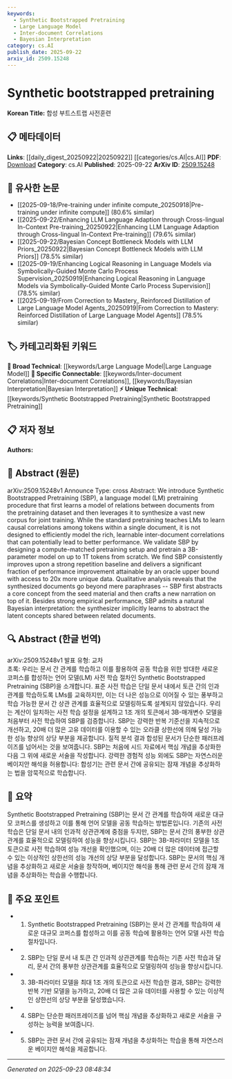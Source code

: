 ```yaml
---
keywords:
  - Synthetic Bootstrapped Pretraining
  - Large Language Model
  - Inter-document Correlations
  - Bayesian Interpretation
category: cs.AI
publish_date: 2025-09-22
arxiv_id: 2509.15248
---
```


<!-- KEYWORD_LINKING_METADATA:
{
  "processed_timestamp": "2025-09-23T08:48:34.835179",
  "vocabulary_version": "1.0",
  "selected_keywords": [
    "Synthetic Bootstrapped Pretraining",
    "Large Language Model",
    "Inter-document Correlations",
    "Bayesian Interpretation"
  ],
  "rejected_keywords": [],
  "similarity_scores": {
    "Synthetic Bootstrapped Pretraining": 0.8,
    "Large Language Model": 0.85,
    "Inter-document Correlations": 0.78,
    "Bayesian Interpretation": 0.77
  },
  "extraction_method": "AI_prompt_based",
  "budget_applied": true,
  "candidates_json": {
    "candidates": [
      {
        "surface": "Synthetic Bootstrapped Pretraining",
        "canonical": "Synthetic Bootstrapped Pretraining",
        "aliases": [
          "SBP"
        ],
        "category": "unique_technical",
        "rationale": "This is the core innovation of the paper, offering a novel approach to language model pretraining.",
        "novelty_score": 0.85,
        "connectivity_score": 0.65,
        "specificity_score": 0.9,
        "link_intent_score": 0.8
      },
      {
        "surface": "language model",
        "canonical": "Large Language Model",
        "aliases": [
          "LM"
        ],
        "category": "broad_technical",
        "rationale": "Language models are central to the paper's methodology and connect to various related works in NLP.",
        "novelty_score": 0.3,
        "connectivity_score": 0.9,
        "specificity_score": 0.6,
        "link_intent_score": 0.85
      },
      {
        "surface": "inter-document correlations",
        "canonical": "Inter-document Correlations",
        "aliases": [
          "document relations"
        ],
        "category": "specific_connectable",
        "rationale": "Understanding inter-document correlations is key to the proposed method's improvement over traditional pretraining.",
        "novelty_score": 0.7,
        "connectivity_score": 0.75,
        "specificity_score": 0.8,
        "link_intent_score": 0.78
      },
      {
        "surface": "Bayesian interpretation",
        "canonical": "Bayesian Interpretation",
        "aliases": [
          "Bayesian perspective"
        ],
        "category": "specific_connectable",
        "rationale": "The Bayesian interpretation provides a theoretical framework that could link to other probabilistic models.",
        "novelty_score": 0.65,
        "connectivity_score": 0.7,
        "specificity_score": 0.75,
        "link_intent_score": 0.77
      }
    ],
    "ban_list_suggestions": [
      "pretraining setup",
      "performance improvement"
    ]
  },
  "decisions": [
    {
      "candidate_surface": "Synthetic Bootstrapped Pretraining",
      "resolved_canonical": "Synthetic Bootstrapped Pretraining",
      "decision": "linked",
      "scores": {
        "novelty": 0.85,
        "connectivity": 0.65,
        "specificity": 0.9,
        "link_intent": 0.8
      }
    },
    {
      "candidate_surface": "language model",
      "resolved_canonical": "Large Language Model",
      "decision": "linked",
      "scores": {
        "novelty": 0.3,
        "connectivity": 0.9,
        "specificity": 0.6,
        "link_intent": 0.85
      }
    },
    {
      "candidate_surface": "inter-document correlations",
      "resolved_canonical": "Inter-document Correlations",
      "decision": "linked",
      "scores": {
        "novelty": 0.7,
        "connectivity": 0.75,
        "specificity": 0.8,
        "link_intent": 0.78
      }
    },
    {
      "candidate_surface": "Bayesian interpretation",
      "resolved_canonical": "Bayesian Interpretation",
      "decision": "linked",
      "scores": {
        "novelty": 0.65,
        "connectivity": 0.7,
        "specificity": 0.75,
        "link_intent": 0.77
      }
    }
  ]
}
-->

# Synthetic bootstrapped pretraining

**Korean Title:** 합성 부트스트랩 사전훈련

## 📋 메타데이터

**Links**: [[daily_digest_20250922|20250922]] [[categories/cs.AI|cs.AI]]
**PDF**: [Download](https://arxiv.org/pdf/2509.15248.pdf)
**Category**: cs.AI
**Published**: 2025-09-22
**ArXiv ID**: [2509.15248](https://arxiv.org/abs/2509.15248)

## 🔗 유사한 논문
- [[2025-09-18/Pre-training under infinite compute_20250918|Pre-training under infinite compute]] (80.6% similar)
- [[2025-09-22/Enhancing LLM Language Adaption through Cross-lingual In-Context Pre-training_20250922|Enhancing LLM Language Adaption through Cross-lingual In-Context Pre-training]] (79.6% similar)
- [[2025-09-22/Bayesian Concept Bottleneck Models with LLM Priors_20250922|Bayesian Concept Bottleneck Models with LLM Priors]] (78.5% similar)
- [[2025-09-19/Enhancing Logical Reasoning in Language Models via Symbolically-Guided Monte Carlo Process Supervision_20250919|Enhancing Logical Reasoning in Language Models via Symbolically-Guided Monte Carlo Process Supervision]] (78.5% similar)
- [[2025-09-19/From Correction to Mastery_ Reinforced Distillation of Large Language Model Agents_20250919|From Correction to Mastery: Reinforced Distillation of Large Language Model Agents]] (78.5% similar)

## 🏷️ 카테고리화된 키워드
**🧠 Broad Technical**: [[keywords/Large Language Model|Large Language Model]]
**🔗 Specific Connectable**: [[keywords/Inter-document Correlations|Inter-document Correlations]], [[keywords/Bayesian Interpretation|Bayesian Interpretation]]
**⚡ Unique Technical**: [[keywords/Synthetic Bootstrapped Pretraining|Synthetic Bootstrapped Pretraining]]

## 📋 저자 정보

**Authors:** 

## 📄 Abstract (원문)

arXiv:2509.15248v1 Announce Type: cross 
Abstract: We introduce Synthetic Bootstrapped Pretraining (SBP), a language model (LM) pretraining procedure that first learns a model of relations between documents from the pretraining dataset and then leverages it to synthesize a vast new corpus for joint training. While the standard pretraining teaches LMs to learn causal correlations among tokens within a single document, it is not designed to efficiently model the rich, learnable inter-document correlations that can potentially lead to better performance. We validate SBP by designing a compute-matched pretraining setup and pretrain a 3B-parameter model on up to 1T tokens from scratch. We find SBP consistently improves upon a strong repetition baseline and delivers a significant fraction of performance improvement attainable by an oracle upper bound with access to 20x more unique data. Qualitative analysis reveals that the synthesized documents go beyond mere paraphrases -- SBP first abstracts a core concept from the seed material and then crafts a new narration on top of it. Besides strong empirical performance, SBP admits a natural Bayesian interpretation: the synthesizer implicitly learns to abstract the latent concepts shared between related documents.

## 🔍 Abstract (한글 번역)

arXiv:2509.15248v1 발표 유형: 교차  
초록: 우리는 문서 간 관계를 학습하고 이를 활용하여 공동 학습을 위한 방대한 새로운 코퍼스를 합성하는 언어 모델(LM) 사전 학습 절차인 Synthetic Bootstrapped Pretraining (SBP)을 소개합니다. 표준 사전 학습은 단일 문서 내에서 토큰 간의 인과 관계를 학습하도록 LMs를 교육하지만, 이는 더 나은 성능으로 이어질 수 있는 풍부하고 학습 가능한 문서 간 상관 관계를 효율적으로 모델링하도록 설계되지 않았습니다. 우리는 계산이 일치하는 사전 학습 설정을 설계하고 1조 개의 토큰에서 3B-매개변수 모델을 처음부터 사전 학습하여 SBP를 검증합니다. SBP는 강력한 반복 기준선을 지속적으로 개선하고, 20배 더 많은 고유 데이터를 이용할 수 있는 오라클 상한선에 의해 달성 가능한 성능 향상의 상당 부분을 제공합니다. 질적 분석 결과 합성된 문서가 단순한 패러프레이즈를 넘어서는 것을 보여줍니다. SBP는 처음에 시드 자료에서 핵심 개념을 추상화한 다음 그 위에 새로운 서술을 작성합니다. 강력한 경험적 성능 외에도 SBP는 자연스러운 베이지안 해석을 허용합니다: 합성기는 관련 문서 간에 공유되는 잠재 개념을 추상화하는 법을 암묵적으로 학습합니다.

## 📝 요약

Synthetic Bootstrapped Pretraining (SBP)는 문서 간 관계를 학습하여 새로운 대규모 코퍼스를 생성하고 이를 통해 언어 모델을 공동 학습하는 방법론입니다. 기존의 사전 학습은 단일 문서 내의 인과적 상관관계에 중점을 두지만, SBP는 문서 간의 풍부한 상관관계를 효율적으로 모델링하여 성능을 향상시킵니다. SBP는 3B-파라미터 모델을 1조 토큰으로 사전 학습하여 성능 개선을 확인했으며, 이는 20배 더 많은 데이터에 접근할 수 있는 이상적인 상한선의 성능 개선의 상당 부분을 달성합니다. SBP는 문서의 핵심 개념을 추상화하고 새로운 서술을 창작하며, 베이지안 해석을 통해 관련 문서 간의 잠재 개념을 추상화하는 학습을 수행합니다.

## 🎯 주요 포인트

- 1. Synthetic Bootstrapped Pretraining (SBP)는 문서 간 관계를 학습하여 새로운 대규모 코퍼스를 합성하고 이를 공동 학습에 활용하는 언어 모델 사전 학습 절차입니다.
- 2. SBP는 단일 문서 내 토큰 간 인과적 상관관계를 학습하는 기존 사전 학습과 달리, 문서 간의 풍부한 상관관계를 효율적으로 모델링하여 성능을 향상시킵니다.
- 3. 3B-파라미터 모델을 최대 1조 개의 토큰으로 사전 학습한 결과, SBP는 강력한 반복 기반 모델을 능가하고, 20배 더 많은 고유 데이터를 사용할 수 있는 이상적인 상한선의 상당 부분을 달성했습니다.
- 4. SBP는 단순한 패러프레이즈를 넘어 핵심 개념을 추상화하고 새로운 서술을 구성하는 능력을 보여줍니다.
- 5. SBP는 관련 문서 간에 공유되는 잠재 개념을 추상화하는 학습을 통해 자연스러운 베이지안 해석을 제공합니다.


---

*Generated on 2025-09-23 08:48:34*